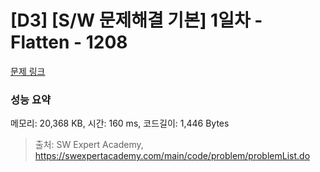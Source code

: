 # [D3] [S/W 문제해결 기본] 1일차 - Flatten - 1208 

[문제 링크](https://swexpertacademy.com/main/code/problem/problemDetail.do?contestProbId=AV139KOaABgCFAYh) 

### 성능 요약

메모리: 20,368 KB, 시간: 160 ms, 코드길이: 1,446 Bytes



> 출처: SW Expert Academy, https://swexpertacademy.com/main/code/problem/problemList.do